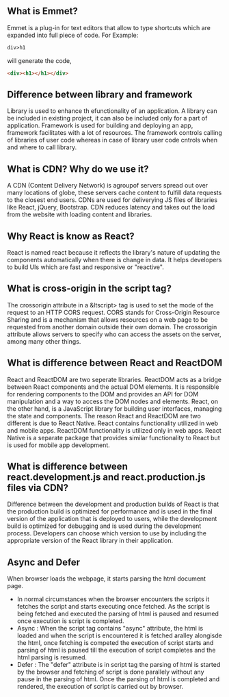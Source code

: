## What is Emmet?

Emmet is a plug-in for text editors that allow to type shortcuts which are expanded into full piece of code.
  For Example: 
  ```html 
  div>h1
  ``` 
  will generate the code, 
  ```html
  <div><h1></h1></div>
  ```
## Difference between library and framework

Library is used to enhance th efunctionality of an application. A library can be included in existing project, it can also be included only for a part of application. Framework is used for building and deploying an app, framework facilitates with a lot of resources. The framework controls calling of libraries of user code whereas in case of library user code cntrols when and where to call library.

## What is CDN? Why do we use it?

A CDN (Content Delivery Network) is agroupof servers spread out over many locations of globe, these servers cache content to fulfill data requests to the closest end users. CDNs are used for deliverying JS files of libraries like React, jQuery, Bootstrap. CDN reduces latency and takes out the load from the website with loading content and libraries.

## Why React is know as React?

React is named react because it reflects the library's nature of updating the components automatically when there is change in data. It helps developers to build UIs which are fast and responsive or "reactive".

## What is cross-origin in the script tag?

The crossorigin attribute in a &ltscript> tag is used to set the mode of the request to an HTTP CORS request. CORS stands for Cross-Origin Resource Sharing and is a mechanism that allows resources on a web page to be requested from another domain outside their own domain. The crossorigin attribute allows servers to specify who can access the assets on the server, among many other things.

## What is difference between React and ReactDOM

React and ReactDOM are two seperate libraries. ReactDOM acts as a bridge between React components and the actual DOM elements. It is responsible for rendering components to the DOM and provides an API for DOM manipulation and a way to access the DOM nodes and elements. React, on the other hand, is a JavaScript library for building user interfaces, managing the state and components. The reason React and ReactDOM are two different is due to React Native. React contains functionality utilized in web and mobile apps. ReactDOM functionality is utilized only in web apps. React Native is a separate package that provides similar functionality to React but is used for mobile app development.

## What is difference between react.development.js and react.production.js files via CDN?

Difference between the development and production builds of React is that the production build is optimized for performance and is used in the final version of the application that is deployed to users, while the development build is optimized for debugging and is used during the development process. Developers can choose which version to use by including the appropriate version of the React library in their application.

## Async and Defer

When browser loads the webpage, it starts parsing the html document page.
- In normal circumstances when the browser encounters the scripts it fetches the script and starts executing once fetched. As the script is being fetched and executed the parsing of html is paused and resumed once execution is script is completed.
- Async : When the script tag contains "async" attribute, the html is loaded and when the script is encountered it is fetched  aralley alongisde the html, once fetching is competed the execution of script starts and parsing of html is paused till the  execution of script completes and the html parsing is resumed.
- Defer : The "defer" attribute is in script tag the parsing of html is started by the browser and fetching of script is done parallely without any pause in the parsing of html. Once the parsing of html is completed and rendered, the execution of script is carried out by browser.

